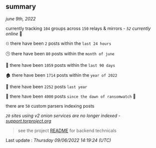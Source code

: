 
## summary
_june 9th, 2022_

currently tracking `104` groups across `150` relays & mirrors - _`52` currently online_ 📡

⏲ there have been `2` posts within the `last 24 hours`

🕓 there have been `80` posts within the `month of june`

📅 there have been `1059` posts within the `last 90 days`

🏚 there have been `1714` posts within the `year of 2022`

🚀 there have been `2252` posts `last year`

🦕 there have been `4000` posts `since the dawn of ransomwatch` 🐣

there are `50` custom parsers indexing posts

_`20` sites using v2 onion services are no longer indexed - [support.torproject.org](https://support.torproject.org/onionservices/v2-deprecation/)_

> see the project [README](https://github.com/jmousqueton/ransomwatch#readme) for backend technicals



Last update : _Thursday 09/06/2022 14:19:24 (UTC)_

